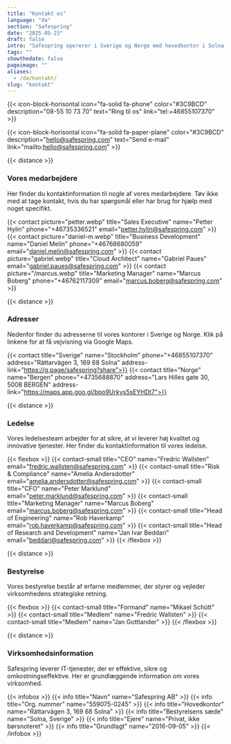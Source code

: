 ```yaml
---
title: "Kontakt os"
language: "da"
section: "Safespring"
date: "2025-05-23"
draft: false
intro: "Safespring opererer i Sverige og Norge med hovedkontor i Solna. Den nemmeste måde at kontakte os på er via telefon eller e-mail."
tags: ""
showthedate: false
pageimage: ""
aliases:
  - /da/kontakt/
slug: "kontakt"
---
```


{{< icon-block-horisontal icon="fa-solid fa-phone" color="#3C9BCD" description="08-55 10 73 70" text="Ring til os" link="tel:+46855107370" >}}

{{< icon-block-horisontal icon="fa-solid fa-paper-plane" color="#3C9BCD" description="hello@safespring.com" text="Send e-mail" link="mailto:hello@safespring.com" >}}

{{< distance >}}

### Vores medarbejdere

Her finder du kontaktinformation til nogle af vores medarbejdere. Tøv ikke med at tage kontakt, hvis du har spørgsmål eller har brug for hjælp med noget specifikt.

{{< contact picture="petter.webp" title="Sales Executive" name="Petter Hylin" phone="+46735336521" email="petter.hylin@safespring.com" >}}
{{< contact picture="daniel-m.webp" title="Business Development" name="Daniel Melin" phone="+46768680059" email="daniel.melin@safespring.com" >}}
{{< contact picture="gabriel.webp" title="Cloud Architect" name="Gabriel Paues" email="gabriel.paues@safespring.com" >}}
{{< contact picture="/marcus.webp" title="Marketing Manager" name="Marcus Boberg" phone="+46762117309" email="marcus.boberg@safespring.com" >}}

{{< distance >}}

### Adresser

Nedenfor finder du adresserne til vores kontorer i Sverige og Norge. Klik på linkene for at få vejvisning via Google Maps.

{{< contact title="Sverige" name="Stockholm" phone="+46855107370" address="Rättarvägen 3, 169 68 Solna" address-link="https://g.page/safespring?share">}}
{{< contact title="Norge" name="Bergen" phone="+4735688870" address="Lars Hilles gate 30, 5008 BERGEN" address-link="https://maps.app.goo.gl/bpo9Urkys5sEYHDt7">}}

{{< distance >}}

### Ledelse

Vores ledelsesteam arbejder for at sikre, at vi leverer høj kvalitet og innovative tjenester. Her finder du kontaktinformation til vores ledelse.

{{< flexbox >}}
{{< contact-small title="CEO" name="Fredric Wallsten" email="fredric.wallsten@safespring.com" >}}
{{< contact-small title="Risk & Compliance" name="Amelia Andersdotter" email="amelia.andersdotter@safespring.com" >}}
{{< contact-small title="CFO" name="Peter Marklund" email="peter.marklund@safespring.com" >}}
{{< contact-small title="Marketing Manager" name="Marcus Boberg" email="marcus.boberg@safespring.com" >}}
{{< contact-small title="Head of Engineering" name="Rob Haverkamp" email="rob.haverkamp@safespring.com" >}}
{{< contact-small title="Head of Research and Development" name="Jan Ivar Beddari" email="beddari@safespring.com" >}}
{{< /flexbox >}}

{{< distance >}}

### Bestyrelse

Vores bestyrelse består af erfarne medlemmer, der styrer og vejleder virksomhedens strategiske retning.

{{< flexbox >}}
{{< contact-small title="Formand" name="Mikael Schütt" >}}
{{< contact-small title="Medlem" name="Fredric Wallsten" >}}
{{< contact-small title="Medlem" name="Jan Gottlander" >}}
{{< /flexbox >}}

{{< distance >}}

### Virksomhedsinformation

Safespring leverer IT-tjenester, der er effektive, sikre og omkostningseffektive. Her er grundlæggende information om vores virksomhed.

{{< infobox >}}
{{< info title="Navn" name="Safespring AB" >}}
{{< info title="Org. nummer" name="559075-0245" >}}
{{< info title="Hovedkontor" name="Rättarvägen 3, 169 68 Solna" >}}
{{< info title="Bestyrelsens sæde" name="Solna, Sverige" >}}
{{< info title="Ejere" name="Privat, ikke børsnoteret" >}}
{{< info title="Grundlagt" name="2016-09-05" >}}
{{< /infobox >}}
